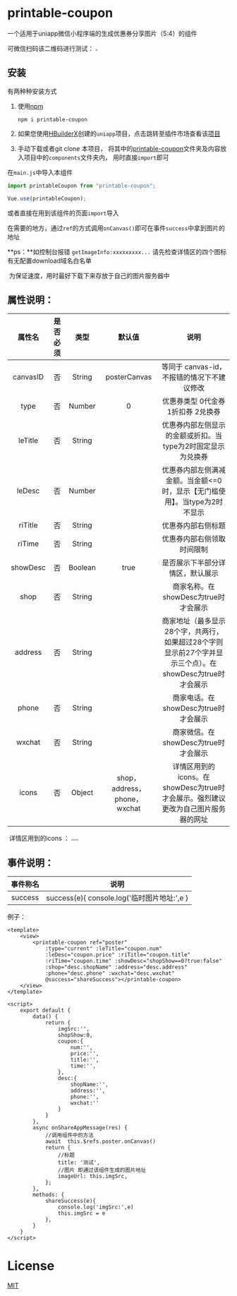 # printable-coupon

一个适用于uniapp微信小程序端的生成优惠券分享图片（5:4）的组件

可微信扫码该二维码进行测试：         <img src="https://vkceyugu.cdn.bspapp.com/VKCEYUGU-8e16d550-f6e0-406f-9b1e-0d2439dfc4c7/3a017b83-7644-4139-b21a-62cbefbf8e9e.png" style="zoom: 33%;" />

## 安装

有两种种安装方式

1. 使用[npm](https://www.npmjs.com/)

   ```
   npm i printable-coupon
   ```

2. 如果您使用[HBuilderX](https://www.dcloud.io/hbuilderx.html)创建的`uniapp`项目，点击跳转至插件市场查看该[项目](https://ext.dcloud.net.cn/plugin?id=5313)

3. 手动下载或者git clone 本项目，
   将其中的[printable-coupon](https://github.com/Dcd-wsp/printable-coupon/tree/main/printable-coupon)文件夹及内容放入项目中的`components`文件夹内，
   用时直接`import`即可


在`main.js`中导入本组件

```js
import printableCoupon from "printable-coupon";

Vue.use(printableCoupon);
```

或者直接在用到该组件的页面`import`导入

在需要的地方，通过`ref`的方式调用`onCanvas()`即可在事件`success`中拿到图片的地址

**ps：**如控制台报错 `getImageInfo:xxxxxxxxx...` 请先检查详情区的四个图标有无配置download域名白名单

​	为保证速度，用时最好下载下来存放于自己的图片服务器中

## 属性说明：

|  属性名  | 是否必须 |  类型   |            默认值            |                             说明                             |
| :------: | :------: | :-----: | :--------------------------: | :----------------------------------------------------------: |
| canvasID |    否    | String  |         posterCanvas         |          等同于 canvas-id，不报错的情况下不建议修改          |
|   type   |    否    | Number  |              0               |              优惠券类型 0代金券 1折扣券 2兑换券              |
| leTitle  |    否    | String  |                              | 优惠券内部左侧显示的金额或折扣。当type为2时固定显示为兑换券  |
|  leDesc  |    否    | Number  |                              | 优惠券内部左侧满减金额。当金额<=0时，显示【无门槛使用】。当type为2时不显示 |
| riTitle  |    否    | String  |                              |                      优惠券内部右侧标题                      |
|  riTime  |    否    | String  |                              |                  优惠券内部右侧领取时间限制                  |
| showDesc |    否    | Boolean |             true             |               是否展示下半部分详情区，默认展示               |
|   shop   |    否    | String  |                              |             商家名称。在showDesc为true时才会展示             |
| address  |    否    | String  |                              | 商家地址（最多显示28个字，共两行，如果超过28个字则显示前27个字并显示三个点）。在showDesc为true时才会展示 |
|  phone   |    否    | String  |                              |             商家电话。在showDesc为true时才会展示             |
|  wxchat  |    否    | String  |                              |             商家微信。在showDesc为true时才会展示             |
|  icons   |    否    | Object  | shop，address，phone，wxchat | 详情区用到的icons。在showDesc为true时才会展示。强烈建议更改为自己图片服务器的网址 |

​    详情区用到的icons ：   <img src="https://vkceyugu.cdn.bspapp.com/VKCEYUGU-8e16d550-f6e0-406f-9b1e-0d2439dfc4c7/e47003dd-8ea2-40c7-b48f-aede0b9af3df.png" style="zoom:25%;" /><img src="https://vkceyugu.cdn.bspapp.com/VKCEYUGU-8e16d550-f6e0-406f-9b1e-0d2439dfc4c7/4a1dd675-6368-4a9b-86e1-d54b77e3768f.png" style="zoom:25%;" /><img src="https://vkceyugu.cdn.bspapp.com/VKCEYUGU-8e16d550-f6e0-406f-9b1e-0d2439dfc4c7/f7fc3cd5-9d20-48d1-ad94-e9d9583fd2f6.png" style="zoom:25%;" /><img src="https://vkceyugu.cdn.bspapp.com/VKCEYUGU-8e16d550-f6e0-406f-9b1e-0d2439dfc4c7/95d64721-5359-4211-b3cb-168b8a8062f4.png" style="zoom:25%;" />

## 事件说明：

| 事件称名 |                     说明                     |
| :------: | :------------------------------------------: |
| success  | success(e){  console.log('临时图片地址:',e } |

例子：

```vue
<template>
	<view>
		<printable-coupon ref="poster"
			:type="current" :leTitle="coupon.num" 
			:leDesc="coupon.price" :riTitle="coupon.title" 
			:riTime="coupon.time" :showDesc="shopShow==0?true:false"
			:shop="desc.shopName" :address="desc.address"
			:phone="desc.phone" :wxchat="desc.wxchat"
			@success="shareSuccess"></printable-coupon>
	</view>
</template>

<script>
	export default {
		data() {
			return {
				imgSrc:'',
				shopShow:0,
				coupon:{
					num:'',
					price:'',
					title:'',
					time:'',
				},
				desc:{
					shopName:'',
					address:'',
					phone:'',
					wxchat:''
				}
			}
		},
		async onShareAppMessage(res) {
            //调用组件中的方法
			await  this.$refs.poster.onCanvas()
			return {
				//标题
				title: '测试',
				//图片 即通过该组件生成的图片地址
				imageUrl: this.imgSrc,
			};
		},
		methods: {
			shareSuccess(e){
				console.log('imgSrc:',e)
				this.imgSrc = e
			},
		}
	}
</script>

```

# License

[MIT](https://github.com/eggjs/egg/blob/master/LICENSE)